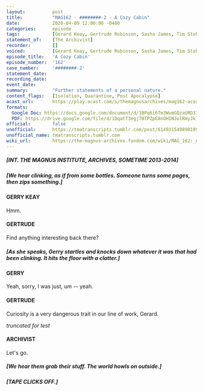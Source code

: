 ```yaml
---
layout:          post
title:           "MAG162 - ########-2 - A Cozy Cabin"
date:            2020-04-09 12:00:00 -0400
categories:      episode
tags:            [Gerard Keay, Gertrude Robinson, Sasha James, Tim Stoker, The Archivist, Martin Blackwood, Jonah Magnus, The Cabin, The Web Lighter, Prisons, Traps, Fire, Incineration, Arson, Tea, The Eye, Scopophobia]
statement_of:    [The Archivist]
recorder:        []
voiced:          [Gerard Keay, Gertrude Robinson, Sasha James, Tim Stoker, The Archivist, Martin Blackwood]
episode_title:   'A Cozy Cabin'
episode_number:  '162'
case_number:     '########-2'
statement_date:  
recording_date:  
event_date:      
summary:         "Further statements of a personal nature."
content_flags:   [Isolation, Quarantine, Post Apocalypse]
acast_url:       https://play.acast.com/s/themagnusarchives/mag162-acosycabin
formats: 
  Google Doc: https://docs.google.com/document/d/1BPq6i6Tm3WvmGQzaURD314WwsQyKiuCuHy_2-zC8DhM/edit
  PDF: https://drive.google.com/file/d/1DqatT3egj70TPZpE8nOHINJolRmyJk7D/view
official:        false
unofficial:      https://tmatranscripts.tumblr.com/post/614931549890199552/mag162-a-cosy-cabin-case-2pdf
unofficial_name: tmatranscripts.tumblr.com
wiki_url:        https://the-magnus-archives.fandom.com/wiki/MAG_162:_A_Cosy_Cabin
---
```


##### [INT. THE MAGNUS INSTITUTE, ARCHIVES, SOMETIME 2013-2014]

##### [We hear clinking, as if from some bottles. Someone turns some pages, then zips something.]

#### GERRY KEAY

Hmm.

#### GERTRUDE

Find anything interesting back there?

##### [As she speaks, Gerry startles and knocks down whatever it was that had been clinking. It hits the floor with a clatter.]

#### GERRY

Yeah, sorry, I was just, um -- yeah.

#### GERTRUDE

Curiosity is a very dangerous trait in our line of work, Gerard.

_truncated for test_

#### ARCHIVIST

Let's go.

##### [We hear them grab their stuff. The world howls on outside.]

##### [TAPE CLICKS OFF.]